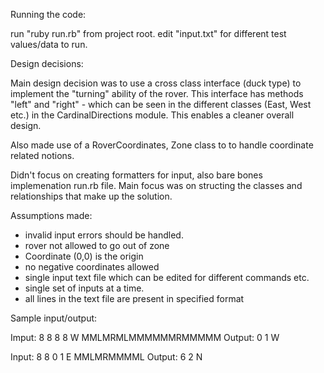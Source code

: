 Running the code:

run "ruby run.rb" from project root.
edit "input.txt" for different test values/data to run.

Design decisions:

Main design decision was to use a cross class interface (duck type)
to implement the "turning" ability of the rover. This interface has methods
"left" and "right" - which can be seen in the different classes (East, West etc.) in the CardinalDirections module. 
This enables a cleaner overall design.

Also made use of a RoverCoordinates, Zone class to to handle coordinate related
notions.

Didn't focus on creating formatters for input, also bare bones implemenation
run.rb file. Main focus was on structing the classes and relationships that make
up the solution.

Assumptions made:

- invalid input errors should be handled.
- rover not allowed to go out of zone
- Coordinate (0,0) is the origin
- no negative coordinates allowed
- single input text file which can be edited for different 
commands etc.
- single set of inputs at a time.
- all lines in the text file are present in specified format

Sample input/output:

Imput:
8 8
8 8 W
MMLMRMLMMMMMMRMMMMM
Output: 
0 1 W

Input:
8 8
0 1 E
MMLMRMMMML
Output: 6 2 N
